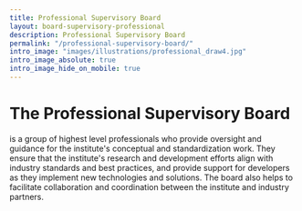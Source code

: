 ```yaml
---
title: Professional Supervisory Board
layout: board-supervisory-professional
description: Professional Supervisory Board
permalink: "/professional-supervisory-board/"
intro_image: "images/illustrations/professional_draw4.jpg"
intro_image_absolute: true
intro_image_hide_on_mobile: true
---
```


# The Professional Supervisory Board

is a group of highest level professionals who provide oversight and guidance for the institute's conceptual and standardization work. They ensure that the institute's research and development efforts align with industry standards and best practices, and provide support for developers as they implement new technologies and solutions. The board also helps to facilitate collaboration and coordination between the institute and industry partners.
